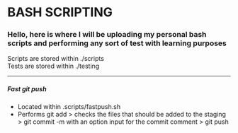 # BASH SCRIPTING

### Hello, here is where I will be uploading my personal bash scripts and performing any sort of test with learning purposes  
Scripts are stored within ./scripts  
Tests are stored within ./testing  

---
  
##### Fast git push  

	       
+ Located within .scripts/fastpush.sh
+ Performs git add > checks the files that should be added to the staging > git commit -m with an option input for the commit comment > git push  


